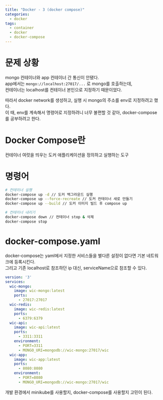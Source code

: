 ```yaml
---
title: "Docker - 3 (docker compose)"
categories: 
  - docker
tags:
  - container
  - docker
  - docker-compose
---
```

# 문제 상황
mongo 컨테이너와 app 컨테이너 간 통신이 안됐다.  
app에서는 `mongo://localhost:27017/...` 로 mongo를 호출하는데,  
컨테이너는 localhost를 컨테이너 본인으로 지정하기 때문이었다.  

따라서 docker network를 생성하고, 실행 시 mongo의 주소를 env로 지정하려고 했다.  
이 때, env를 계속해서 명령어로 지정하려니 너무 불편할 것 같아, docker-compose를 공부하려고 한다.  


# Docker Compose란
컨테이너 여럿을 띄우는 도커 애플리케이션을 정의하고 실행하는 도구


# 명령어
``` sh
# 컨테이너 실행 
docker-compose up -d // 도커 백그라운드 실행
docker-compose up --force-recreate // 도커 컨테이너 새로 만들기
docker-compose up --build // 도커 이미지 빌드 후 compose up

# 컨테이너 내리기
docker-compose down // 컨테이너 stop & 삭제
docker-compose stop
```


# docker-compose.yaml
docker-compose는 yaml에서 지정한 서비스들을 별다른 설정이 없다면 기본 네트워크에 등록시킨다.  
그리고 기존 localhost로 참조하던 ip 대신, serviceName으로 참조할 수 있다.  
``` yaml
version: '3'
services:
  wic-mongo:
    image: wic-mongo:latest
    ports:
      - 27017:27017
  wic-redis:
    image: wic-redis:latest
    ports:
      - 6379:6379
  wic-api:
    image: wic-api:latest
    ports:
      - 3311:3311
    environment:
      - PORT=3311
      - MONGO_URI=mongodb://wic-mongo:27017/wic
  wic-app:
    image: wic-app:latest
    ports:
      - 8080:8080
    environment:
      - PORT=8080
      - MONGO_URI=mongodb://wic-mongo:27017/wic
```

개발 환경에서 minikube를 사용할지, docker-compose를 사용할지 고민이 된다.